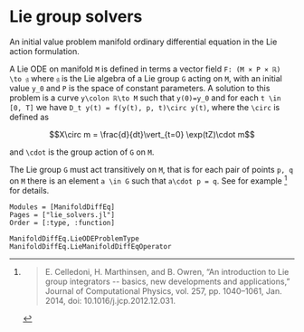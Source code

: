 # Lie group solvers

An initial value problem manifold ordinary differential equation in the Lie action formulation.

A Lie ODE on manifold ``M`` is defined in terms a vector field ``F: (M × P × ℝ) \to 𝔤``
where ``𝔤`` is the Lie algebra of a Lie group ``G`` acting on ``M``, with an
initial value ``y_0`` and ``P`` is the space of constant parameters. A solution to this
problem is a curve ``y\colon ℝ\to M`` such that ``y(0)=y_0`` and for each ``t \in [0, T]`` we have
``D_t y(t) = f(y(t), p, t)\circ y(t)``, where the ``\circ`` is defined as
````math
X\circ m = \frac{d}{dt}\vert_{t=0} \exp(tZ)\cdot m
````
and ``\cdot`` is the group action of ``G`` on ``M``.

The Lie group ``G`` must act transitively on ``M``, that is for each pair of points ``p, q`` on ``M`` there is an element ``a \in G`` such that ``a\cdot p = q``. See for example [^CelledoniMarthinsenOwren2014] for details.

[^CelledoniMarthinsenOwren2014]:
    > E. Celledoni, H. Marthinsen, and B. Owren, “An introduction to Lie group integrators -- basics, new developments and applications,” Journal of Computational Physics, vol. 257, pp. 1040–1061, Jan. 2014, doi: 10.1016/j.jcp.2012.12.031.

```@autodocs
Modules = [ManifoldDiffEq]
Pages = ["lie_solvers.jl"]
Order = [:type, :function]
```

```@docs
ManifoldDiffEq.LieODEProblemType
ManifoldDiffEq.LieManifoldDiffEqOperator
```

